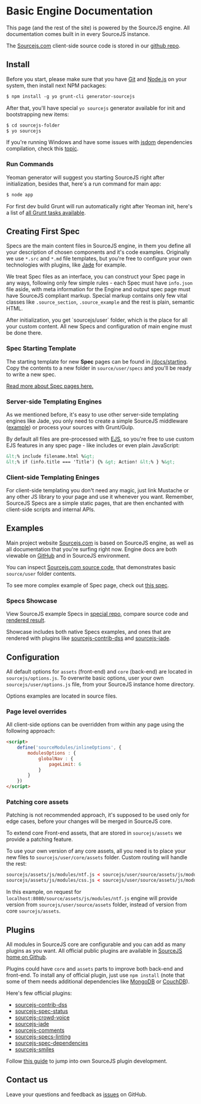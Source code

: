 # Basic Engine Documentation

This page (and the rest of the site) is powered by the SourceJS engine. All documentation comes built in in every SourceJS instance.

The [Sourcejs.com](http://sourcejs.com) client-side source code is stored in our [github repo](https://github.com/sourcejs/Sourcejs.com).

## Install

Before you start, please make sure that you have [Git](http://git-scm.com/downloads) and [Node.js](http://nodejs.org/download/) on your system, then install next NPM packages:

```html
$ npm install -g yo grunt-cli generator-sourcejs
```

After that, you'll have special `yo sourcejs` generator available for init and bootstrapping new items:

```html
$ cd sourcejs-folder
$ yo sourcejs
```

If you're running Windows and have some issues with [jsdom](https://github.com/tmpvar/jsdom) dependencies compilation, check this [topic](https://github.com/sourcejs/Source/issues/23).

### Run Commands

Yeoman generator will suggest you starting SourceJS right after initialization, besides that, here's a run command for main app:

```html
$ node app
```

For first dev build Grunt will run automatically right after Yeoman init, here's a list of [all Grunt tasks available](/docs/grunt).

## Creating First Spec

Specs are the main content files in SourceJS engine, in them you define all your description of chosen components and it's code examples. Originally we use `*.src` and `*.md` file templates, but you're free to configure your own technologies with plugins, like [Jade](https://github.com/sourcejs/sourcejs-jade) for example.

We treat Spec files as an interface, you can construct your Spec page in any ways, following only few simple rules - each Spec must have `info.json` file aside, with meta information for the Engine and output spec page must have SourceJS compliant markup. Special markup contains only few vital classes like `.source_section`, `.source_example` and the rest is plain, semantic HTML.

<div class="source_note">
    After initialization, you get `sourcejs/user` folder, which is the place for all your custom content. All new Specs and configuration of main engine must be done there.
</div>

### Spec Starting Template

The starting template for new **Spec** pages can be found in [/docs/starting](/docs/starting). Copy the contents to a new folder in `source/user/specs` and you'll be ready to write a new spec.

<a href="/docs/spec" class="source_a_hl">Read more about Spec pages here.</a>

### Server-side Templating Engines

As we mentioned before, it's easy to use other server-side templating engines like Jade, you only need to create a simple SourceJS middleware ([example](https://github.com/sourcejs/sourcejs-jade)) or process your sources with Grunt/Gulp.

By default all files are pre-processed with [EJS](http://ejs.co/), so you're free to use custom EJS features in any spec page - like includes or even plain JavaScript:

```html
&lt;% include filename.html %&gt;
&lt;% if (info.title === 'Title') {% &gt; Action! &lt;% } %&gt;
```

### Client-side Templating Eninges

For client-side templating you don't need any magic, just link Mustache or any other JS library to your page and use it whenever you want. Remember, SourceJS Specs are a simple static pages, that are then enchanted with client-side scripts and internal APIs.

## Examples

Main project website [Sourcejs.com](http://sourcejs.com) is based on SourceJS engine, as well as all documentation that you're surfing right now. Engine docs are both viewable on [GitHub](https://github.com/sourcejs/Source/tree/master/docs) and in SourceJS environment.

You can inspect [Sourcejs.com source code](https://github.com/sourcejs/Sourcejs.com), that demonstrates basic `source/user` folder contents.

To see more complex example of Spec page, check out [this spec](/docs/spec/).

### Specs Showcase

View SourceJS example Specs in [special repo](https://github.com/sourcejs/examples), compare source code and [rendered result](http://sourcejs.com/specs/examples/).

Showcase includes both native Specs examples, and ones that are rendered with plugins like [sourcejs-contrib-dss](http://github.com/sourcejs/sourcejs-contrib-dss) and [sourcejs-jade](http://github.com/sourcejs/sourcejs-jade).


## Configuration

All default options for `assets` (front-end) and `core` (back-end) are located in `sourcejs/options.js`. To overwrite basic options, user your own `sourcejs/user/options.js` file, from your SourceJS instance home directory.

Options examples are located in source files.

### Page level overrides

All client-side options can be overridden from within any page using the following approach:

```html
<script>
    define('sourceModules/inlineOptions', {
        modulesOptions : {
            globalNav : {
                pageLimit: 6
            }
        }
    })
</script>
```

### Patching core assets

<div class="source_warn">
    Patching is not recommended approach, it's supposed to be used only for edge cases, before your changes will be merged in SourceJS core.
</div>

To extend core Front-end assets, that are stored in `sourcejs/assets` we provide a patching feature.

To use your own version of any core assets, all you need is to place your new files to `sourcejs/user/core/assets` folder. Custom routing will handle the rest:

```html
sourcejs/assets/js/modules/ntf.js < sourcejs/user/source/assets/js/modules/ntf.js
sourcejs/assets/js/modules/css.js < sourcejs/user/source/assets/js/modules/css.js
```

In this example, on request for `localhost:8080/source/assets/js/modules/ntf.js` engine will provide version from `sourcejs/user/source/assets` folder, instead of version from core `sourcejs/assets`.

## Plugins

All modules in SourceJS core are configurable and you can add as many plugins as you want. All official public plugins are available in [SourceJS home on Github](https://github.com/sourcejs).

Plugins could have `core` and `assets` parts to improve both back-end and front-end. To install any of official plugin, just use `npm install` (note that some of them needs additional dependencies like [MongoDB](http://www.mongodb.org/) or [CouchDB](http://couchdb.apache.org/)).

Here's few official plugins:

* [sourcejs-contrib-dss](http://github.com/sourcejs/sourcejs-contrib-dss)
* [sourcejs-spec-status](https://github.com/sourcejs/sourcejs-spec-status)
* [sourcejs-crowd-voice](https://github.com/sourcejs/sourcejs-crowd-voice)
* [sourcejs-jade](https://github.com/sourcejs/sourcejs-jade)
* [sourcejs-comments](https://github.com/sourcejs/sourcejs-comments)
* [sourcejs-specs-linting](https://github.com/sourcejs/sourcejs-specs-linting)
* [sourcejs-spec-dependencies](https://github.com/sourcejs/sourcejs-spec-dependencies)
* [sourcejs-smiles](https://github.com/sourcejs/sourcejs-smiles)

Follow [this guide](/docs/api/plugins) to jump into own SourceJS plugin development.

## Contact us

Leave your questions and feedback as [issues](https://github.com/sourcejs/Source/issues) on GitHub.
